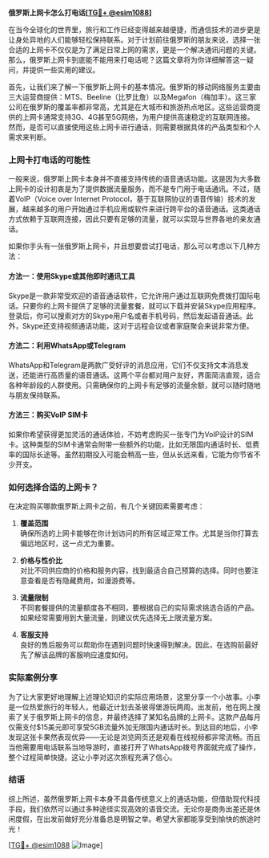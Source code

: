 **俄罗斯上网卡怎么打电话[[TG💪+ @esim1088](https://t.me/s/esim1088)]**

在当今全球化的世界里，旅行和工作已经变得越来越便捷，而通信技术的进步更是让身处异地的人们能够轻松保持联系。对于计划前往俄罗斯的朋友来说，选择一张合适的上网卡不仅仅是为了满足日常上网的需求，更是一个解决通讯问题的关键。那么，俄罗斯上网卡到底能不能用来打电话呢？这篇文章将为你详细解答这一疑问，并提供一些实用的建议。

首先，让我们来了解一下俄罗斯上网卡的基本情况。俄罗斯的移动网络服务主要由三大运营商提供：MTS、Beeline（比罗比詹）以及Megafon（梅加丰）。这三家公司在俄罗斯的覆盖率都非常高，尤其是在大城市和旅游热点地区。这些运营商提供的上网卡通常支持3G、4G甚至5G网络，为用户提供高速稳定的互联网连接。然而，是否可以直接使用这些上网卡进行通话，则需要根据具体的产品类型和个人需求来判断。

### 上网卡打电话的可能性

一般来说，俄罗斯上网卡本身并不直接支持传统的语音通话功能。这是因为大多数上网卡的设计初衷是为了提供数据流量服务，而不是专门用于电话通讯。不过，随着VoIP（Voice over Internet Protocol，基于互联网协议的语音传输）技术的发展，越来越多的用户开始通过手机应用或软件来进行跨平台的语音通话。这类通话方式依赖于互联网连接，因此只要有足够的流量，就可以实现与世界各地的亲友通话。

如果你手头有一张俄罗斯上网卡，并且想要尝试打电话，那么可以考虑以下几种方法：

#### 方法一：使用Skype或其他即时通讯工具
Skype是一款非常受欢迎的语音通话软件，它允许用户通过互联网免费拨打国际电话。只要你的上网卡提供了足够的流量套餐，就可以下载并安装Skype应用程序。登录后，你可以搜索对方的Skype用户名或者手机号码，然后发起语音通话。此外，Skype还支持视频通话功能，这对于远程会议或者家庭聚会来说非常方便。

#### 方法二：利用WhatsApp或Telegram
WhatsApp和Telegram是两款广受好评的消息应用，它们不仅支持文本消息发送，还能进行高质量的语音通话。这两个平台都对用户友好，界面简洁直观，适合各种年龄段的人群使用。只需确保你的上网卡有足够的流量余额，就可以随时随地与朋友保持联系。

#### 方法三：购买VoIP SIM卡
如果你希望获得更加灵活的通话体验，不妨考虑购买一张专门为VoIP设计的SIM卡。这种类型的SIM卡通常会附带一些额外的功能，比如无限国内通话时长、低费率的国际长途等。虽然初期投入可能会稍高一些，但从长远来看，它能为你节省不少开支。

### 如何选择合适的上网卡？

在决定购买哪款俄罗斯上网卡之前，有几个关键因素需要考虑：

1. **覆盖范围**  
   确保所选的上网卡能够在你计划访问的所有区域正常工作。尤其是当你打算去偏远地区时，这一点尤为重要。

2. **价格与性价比**  
   对比不同供应商的价格和服务内容，找到最适合自己预算的选择。同时也要注意查看是否有隐藏费用，如漫游费等。

3. **流量限制**  
   不同套餐提供的流量额度各不相同，要根据自己的实际需求挑选合适的产品。如果经常需要用到大量流量，则建议优先选择无上限流量方案。

4. **客服支持**  
   良好的售后服务可以帮助你在遇到问题时快速得到解决。因此，在选购前最好先了解该品牌的客服响应速度如何。

### 实际案例分享

为了让大家更好地理解上述理论知识的实际应用场景，这里分享一个小故事。小李是一位热爱旅行的年轻人，他最近计划去圣彼得堡游玩两周。出发前，他在网上搜索了关于俄罗斯上网卡的信息，并最终选择了某知名品牌的上网卡。这款产品每月仅需支付$15美元即可享受5GB流量外加无限国内通话时长。到达目的地后，小李发现这张卡果然表现优异——无论是浏览网页还是观看在线视频都非常流畅。而且当他需要用电话联系当地导游时，直接打开了WhatsApp拨号界面就完成了操作，整个过程简单快捷。这让小李对这次旅程充满了信心。

### 结语

综上所述，虽然俄罗斯上网卡本身不具备传统意义上的通话功能，但借助现代科技手段，我们依然可以通过多种途径实现高效的语音交流。无论你是商务出差还是休闲度假，在出发前做好充分准备总是明智之举。希望大家都能享受到愉快的旅途时光！

[[TG💪+ @esim1088](https://t.me/s/esim1088) ![Image](https://i.postimg.cc/4NQfJmqS/Snipaste-2025-05-13-00-14-12.png)]